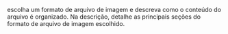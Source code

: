 escolha um formato de arquivo de imagem e descreva como o conteúdo do arquivo é organizado. Na descrição, detalhe as principais seções do formato de arquivo de imagem escolhido.
